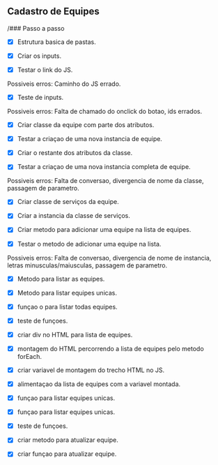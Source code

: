 ## Cadastro de Equipes

/### Passo a passo

- [x] Estrutura basica de pastas.

- [x] Criar os inputs.

- [x] Testar o link do JS.

Possiveis erros: Caminho do JS errado.

- [x] Teste de inputs.

Possiveis erros: Falta de chamado do onclick do botao, ids errados.

- [x] Criar classe da equipe com parte dos atributos.

- [x] Testar a criaçao de uma nova instancia de equipe.

- [x] Criar o restante dos atributos da classe.

- [x] Testar a criaçao de uma nova instancia completa de equipe.

Possiveis erros: Falta de conversao, divergencia de nome da classe, passagem de parametro.

- [x] Criar classe de serviços da equipe.

- [x] Criar a instancia da classe de serviços.

- [x] Criar metodo para adicionar uma equipe na lista de equipes.

- [x] Testar o metodo de adicionar uma equipe na lista.

Possiveis erros: Falta de conversao, divergencia de nome de instancia, letras minusculas/maiusculas, passagem de parametro.

- [x] Metodo para listar as equipes.

- [x] Metodo para listar equipes unicas.

- [x] funçao o para listar todas equipes.

- [x] teste de funçoes.

- [x] criar div no HTML para lista de equipes.

- [x] montagem do HTML percorrendo a lista de equipes pelo metodo forEach.

- [x] criar variavel de montagem do trecho HTML no JS.

- [x] alimentaçao da lista de equipes com a variavel montada.

- [x] funçao para listar equipes unicas.

- [x] funçao para listar equipes unicas.

- [x] teste de funçoes.

- [x] criar metodo para atualizar equipe.

- [x] criar funçao para atualizar equipe.










